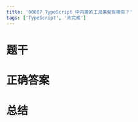 ```yaml
---
title: '00087 TypeScript 中内置的工具类型有哪些？'
tags: ['TypeScript', '未完成']
---
```


# 题干



# 正确答案



# 总结



<script>
  function func() {

  }
  
</script>